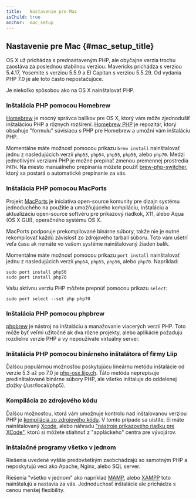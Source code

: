 ```yaml
---
title:   Nastavenie pre Mac
isChild: true
anchor:  mac_setup
---
```


## Nastavenie pre Mac {#mac_setup_title}

OS X už prichádza s prednastaveným PHP, ale obyčajne verzia trochu zaostáva za poslednou stabilnou verziou. Mavericks
prichádza s verziou 5.4.17, Yosemite s verziou 5.5.9 a El Capitan s verziou 5.5.29. Od vydania PHP 7.0 je ale toto
často nepostačujúce.

Je niekoľko spôsobou ako na OS X nainštalovať PHP.

### Inštalácia PHP pomocou Homebrew

[Homebrew] je mocný správca balíkov pre OS X, ktorý vám môže zjednodušiť inštaláciou PHP a rôznych rozšírení.
[Homebrew PHP] je repozitár, ktorý obsahuje "formulu" súvisiacu s PHP pre Homebrew a umožní vám inštaláciu PHP.

Momentálne máte možnosť pomocou príkazu `brew install` nainštalovať jednu z nasledujúcich verzií `php53`, `php54`,
`php55`, `php56`, alebo `php70`. Medzi jednotlivými verziami PHP je možné prepínať zmenou premennej prostredia `PATH`.
Na miesto manuálneho prepínania môžete použiť [brew-php-switcher][brew-php-switcher], ktorý sa postará o automatické
prepínanie za vás.

### Inštalácia PHP pomocou MacPorts

Projekt [MacPorts] je iniciatíva open-source komunity pre dizajn systému jednoduchého na použitie a umožňujúceho
kompiláciu, inštaláciu a aktualizáciu open-source softvéru pre príkazový riadkok, X11, alebo Aqua (OS X GUI), operačného
systému OS X.

MacPorts podporuje prekompilované binárne súbory, takže nie je nutné rekompilovať každú závislosť zo zdrojového tarball súboru. Toto vám ušetrí veľa času ak nemáte vo vašom systéme nainštalovaný žiaden balík.

Momentálne máte možnosť pomocou príkazu `port install` nainštalovať jednu z nasledujúcich verzií `php54`, `php55`,
`php56`, alebo `php70`. Napríklad:

    sudo port install php56
    sudo port install php70

Vašu aktívnu verziu PHP môžete prepnúť pomocou príkazu `select`:

    sudo port select --set php php70

### Inštalácia PHP pomocou phpbrew

[phpbrew] je nástroj na inštaláciu a manažovanie viacerých verzií PHP. Toto môže byť veľmi užitočné ak dva rôzne
projekty, alebo aplikácie požadujú rozdielne verzie PHP a vy nepoužívate virtuálny server.

### Inštalácia PHP pomocou binárneho inštalátora of firmy Liip

Ďalšou populárnou možnosťou poskytujúcu lineárnu metódu inštalácie od verzie 5.3 až po 7.0 je [php-osx.liip.ch].
Táto metóda neprepisuje predinštalované binárne súbory PHP, ale všetko inštaluje do oddelenej zložky
(/usr/local/php5).

### Kompilácia zo zdrojového kódu

Ďalšou možnosťou, ktorá vám umožnuje kontrolu nad inštalovanou verziou PHP je
[kompilácia zo zdrojového kódu][mac-compile].
V tomto prípade sa uistite, či máte nainštalovaný [Xcode][xcode-gcc-substitution], alebo náhradu ["nástroje príkazového riadku pre XCode"][xcode-command-line-tools], ktorú si môžete stiahnuť z "appláckeho" centra pre vývojárov.

### Inštalačné programy všetko v jednom

Riešenia uvedené vyššie predovšetkým zaobchádzajú so samotným PHP a neposkytujú veci ako Apache, Nginx,
alebo SQL server.

Riešenia "všetko v jednom" ako napríklad [MAMP][mamp-downloads], alebo [XAMPP][xampp] toto nainštalujú a nastavia za
vás. Jednoduchosť inštalácie ale prichádza s cenou menšej flexibility.

[Homebrew]: http://brew.sh/
[Homebrew PHP]: https://github.com/Homebrew/homebrew-php#installation
[MacPorts]: https://www.macports.org/install.php
[phpbrew]: https://github.com/phpbrew/phpbrew
[php-osx.liip.ch]: http://php-osx.liip.ch/
[mac-compile]: http://php.net/install.macosx.compile
[xcode-gcc-substitution]: https://github.com/kennethreitz/osx-gcc-installer
[xcode-command-line-tools]: https://developer.apple.com/downloads
[mamp-downloads]: http://www.mamp.info/en/downloads/
[xampp]: http://www.apachefriends.org/en/xampp.html
[brew-php-switcher]: https://github.com/philcook/brew-php-switcher
